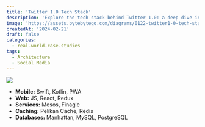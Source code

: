```yaml
---
title: 'Twitter 1.0 Tech Stack'
description: 'Explore the tech stack behind Twitter 1.0: a deep dive into its architecture.'
image: 'https://assets.bytebytego.com/diagrams/0122-twitter1-0-tech-stack.jpg'
createdAt: '2024-02-21'
draft: false
categories:
  - real-world-case-studies
tags:
  - Architecture
  - Social Media
---
```


![](https://assets.bytebytego.com/diagrams/0122-twitter1-0-tech-stack.jpg)

*   **Mobile:** Swift, Kotlin, PWA
*   **Web:** JS, React, Redux
*   **Services:** Mesos, Finagle
*   **Caching:** Pelikan Cache, Redis
*   **Databases:** Manhattan, MySQL, PostgreSQL
